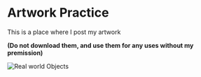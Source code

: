 # Artwork Practice
This is a place where I post my artwork 

**(Do not download them, and use them for any uses without my premission)**


![Real world Objects](https://github.com/TrueFengTingGuo/Artwork-Practice-/blob/master/Practi.jpg)

